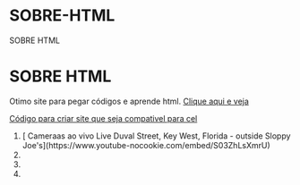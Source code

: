 # SOBRE-HTML
SOBRE HTML


<h1> SOBRE HTML</h1>

Otimo site para pegar códigos e aprende html. [Clique aqui e veja](https://www.w3schools.com/html/default.asp)

[Código para criar site que seja compativel para cel](https://www.w3schools.com/w3css/tryit.asp?filename=tryw3css_mobile_basic)

<ol>
  <li>
  [  Cameraas ao vivo Live Duval Street, Key West, Florida - outside Sloppy Joe's](https://www.youtube-nocookie.com/embed/S03ZhLsXmrU)
  </li>
  
  <li>
    
  </li>
  
  <li>
    
  </li>
  
  <li>
    
  </li>
  
  
  
  
  
</ol>  

